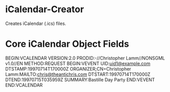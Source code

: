 iCalendar-Creator
=================

Creates iCalendar (.ics) files.


Core iCalendar Object Fields
============================

BEGIN:VCALENDAR
VERSION:2.0
PRODID:-//Christopher Lamm//NONSGML v1.0//EN
METHOD:REQUEST
BEGIN:VEVENT
UID:uid1@example.com
DTSTAMP:19970714T170000Z
ORGANIZER;CN=Christopher Lamm:MAILTO:chris@theantichris.com
DTSTART:19970714T170000Z
DTEND:19970715T035959Z
SUMMARY:Bastille Day Party
END:VEVENT
END:VCALENDAR